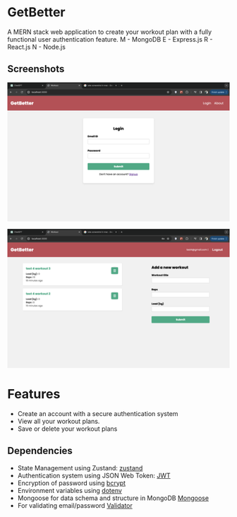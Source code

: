 # GetBetter
A MERN stack web application to create your workout plan with a fully functional user authentication feature.
M - MongoDB
E - Express.js
R - React.js
N - Node.js  

## Screenshots
![screen1](screenshots/image1.png) 

![screen2](screenshots/image2.png)


# Features  
- Create an account with a secure authentication system 
- View all your workout plans.
- Save or delete your workout plans    

## Dependencies
- State Management using Zustand: [zustand](https://github.com/pmndrs/zustand)
- Authentication system using JSON Web Token: [JWT](https://github.com/auth0/node-jsonwebtoken#readme)
- Encryption of password using [bcrypt](https://github.com/kelektiv/node.bcrypt.js#readme)
- Environment variables using [dotenv](https://github.com/motdotla/dotenv#readme)
- Mongoose for data schema and structure in MongoDB [Mongoose](https://mongoosejs.com/docs/)
- For validating email/password [Validator](https://github.com/validatorjs/validator.js) 